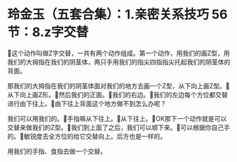 # 玲金玉（五套合集）：1.亲密关系技巧 56节：8.z字交替

🎼这个动作叫做Z字交替，一共有两个动作组成。第一个动作，用我们的画Z型，用我们的大拇指在我们的阴茎体，两只手用我们的指尖四指指尖托起我们的阴茎体的背面。

那我们的大拇指在我们的阴茎体面对我们的地方去画一个Z型，从下向上画Z型。🎼从下向上画Z形。🎼然后我们的正面。🎼我们的右边。🎼我们的左边每个方位都交替进行由下往上。🎼由下往上背面这个地方做不到怎么办呢？

我们可以用我们的。🎼手指嘛从下往上。🎼从下往上。🎼OK那下一个动作就是可以交替来做我们的Z型。🎼我们到上面了之后，我们可以顺下来。🎼可以根据你自己手的。🎼敏锐度去全方位的给它交替向上。后方也是一样的。

用我们的手指、食指去做一个交替。